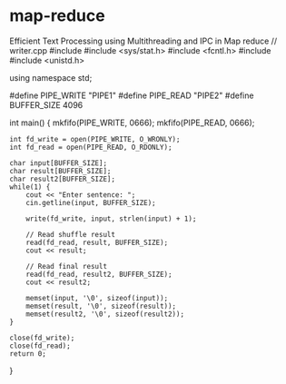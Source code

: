 # map-reduce
Efficient Text Processing using Multithreading and IPC in Map reduce
// writer.cpp
#include <iostream>
#include <sys/stat.h>
#include <fcntl.h>
#include <cstring>
#include <unistd.h>

using namespace std;

#define PIPE_WRITE "PIPE1"
#define PIPE_READ "PIPE2"
#define BUFFER_SIZE 4096

int main() {
    mkfifo(PIPE_WRITE, 0666);
    mkfifo(PIPE_READ, 0666);

    int fd_write = open(PIPE_WRITE, O_WRONLY);
    int fd_read = open(PIPE_READ, O_RDONLY);

    char input[BUFFER_SIZE];
    char result[BUFFER_SIZE];
    char result2[BUFFER_SIZE];
    while(1) {
        cout << "Enter sentence: ";
        cin.getline(input, BUFFER_SIZE);
        
        write(fd_write, input, strlen(input) + 1);
        
        // Read shuffle result
        read(fd_read, result, BUFFER_SIZE);
        cout << result;
        
        // Read final result
        read(fd_read, result2, BUFFER_SIZE);
        cout << result2;

        memset(input, '\0', sizeof(input));
        memset(result, '\0', sizeof(result));
        memset(result2, '\0', sizeof(result2));
    }
    
    close(fd_write);
    close(fd_read);
    return 0;
}
